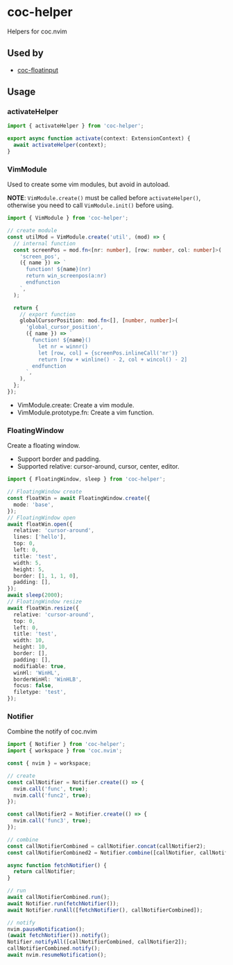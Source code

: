 # coc-helper

Helpers for coc.nvim

## Used by

- [coc-floatinput](https://github.com/weirongxu/coc-floatinput)

## Usage

### activateHelper

```typescript
import { activateHelper } from 'coc-helper';

export async function activate(context: ExtensionContext) {
  await activateHelper(context);
}
```

### VimModule

Used to create some vim modules, but avoid in autoload.

**NOTE**: `VimModule.create()` must be called before `activateHelper()`, otherwise you need to call `VimModule.init()` before using.

```typescript
import { VimModule } from 'coc-helper';

// create module
const utilMod = VimModule.create('util', (mod) => {
  // internal function
  const screenPos = mod.fn<[nr: number], [row: number, col: number]>(
    'screen_pos',
    ({ name }) => `
      function! ${name}(nr)
      return win_screenpos(a:nr)
      endfunction
    `,
  );

  return {
    // export function
    globalCursorPosition: mod.fn<[], [number, number]>(
      'global_cursor_position',
      ({ name }) => `
        function! ${name}()
          let nr = winnr()
          let [row, col] = {screenPos.inlineCall('nr')}
          return [row + winline() - 2, col + wincol() - 2]
        endfunction
      `,
    ),
  };
});
```

- VimModule.create: Create a vim module.
- VimModule.prototype.fn: Create a vim function.

### FloatingWindow

Create a floating window.

- Support border and padding.
- Supported relative: cursor-around, cursor, center, editor.

```typescript
import { FloatingWindow, sleep } from 'coc-helper';

// FloatingWindow create
const floatWin = await FloatingWindow.create({
  mode: 'base',
});
// FloatingWindow open
await floatWin.open({
  relative: 'cursor-around',
  lines: ['hello'],
  top: 0,
  left: 0,
  title: 'test',
  width: 5,
  height: 5,
  border: [1, 1, 1, 0],
  padding: [],
});
await sleep(2000);
// FloatingWindow resize
await floatWin.resize({
  relative: 'cursor-around',
  top: 0,
  left: 0,
  title: 'test',
  width: 10,
  height: 10,
  border: [],
  padding: [],
  modifiable: true,
  winHl: 'WinHL',
  borderWinHl: 'WinHLB',
  focus: false,
  filetype: 'test',
});
```

### Notifier

Combine the notify of coc.nvim

```typescript
import { Notifier } from 'coc-helper';
import { workspace } from 'coc.nvim';

const { nvim } = workspace;

// create
const callNotifier = Notifier.create(() => {
  nvim.call('func', true);
  nvim.call('func2', true);
});

const callNotifier2 = Notifier.create(() => {
  nvim.call('func3', true);
});

// combine
const callNotifierCombined = callNotifier.concat(callNotifier2);
const callNotifierCombined2 = Notifier.combine([callNotifier, callNotifier2]);

async function fetchNotifier() {
  return callNotifier;
}

// run
await callNotifierCombined.run();
await Notifier.run(fetchNotifier());
await Notifier.runAll([fetchNotifier(), callNotifierCombined]);

// notify
nvim.pauseNotification();
(await fetchNotifier()).notify();
Notifier.notifyAll([callNotifierCombined, callNotifier2]);
callNotifierCombined.notify();
await nvim.resumeNotification();
```
